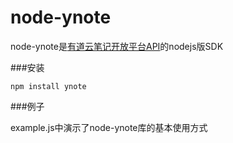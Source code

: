 node-ynote
==========

node-ynote是[有道云笔记开放平台API](http://note.youdao.com/open/index.html)的nodejs版SDK

###安装

	npm install ynote
	
###例子

example.js中演示了node-ynote库的基本使用方式


